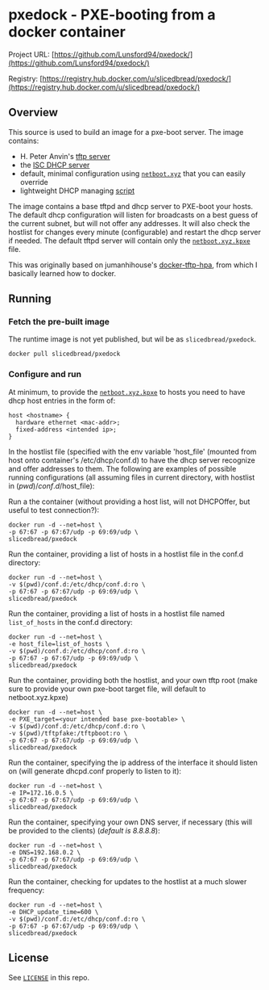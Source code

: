 pxedock - PXE-booting from a docker container
===============================

Project URL: [https://github.com/Lunsford94/pxedock/](https://github.com/Lunsford94/pxedock/)

Registry: [https://registry.hub.docker.com/u/slicedbread/pxedock/](https://registry.hub.docker.com/u/slicedbread/pxedock/)


Overview
--------

This source is used to build an image for a pxe-boot server.
The image contains:

* H. Peter Anvin's [tftp server](https://git.kernel.org/cgit/network/tftp/tftp-hpa.git/)
* the [ISC DHCP server](https://www.isc.org/downloads/dhcp/)
* default, minimal configuration using [`netboot.xyz`](http://netboot.xyz)
that you can easily override
* lightweight DHCP managing [script](auto-dhcp)

The image contains a base tftpd and dhcp server
to PXE-boot your hosts. The default dhcp configuration
will listen for broadcasts on a best guess of the
current subnet, but will not offer any addresses. It
will also check the hostlist for changes every minute
(configurable) and restart the dhcp server if needed. 
The default tftpd server will contain only the 
[`netboot.xyz.kpxe`](http://netboot.xyz) file. 

This was originally based on jumanhihouse's [docker-tftp-hpa](https://github.com/jumanjihouse/docker-tftp-hpa), from which I basically learned how to docker. 

Running
------

### Fetch the pre-built image

The runtime image is not yet published, but wil be as `slicedbread/pxedock`.

    docker pull slicedbread/pxedock

### Configure and run

At minimum, to provide the [`netboot.xyz.kpxe`](http://netboot.xyz) to hosts
you need to have dhcp host entries in the form of:

    host <hostname> {
      hardware ethernet <mac-addr>;
      fixed-address <intended ip>;
    }

In the hostlist file (specified with the env variable 'host_file'
(mounted from host onto container's /etc/dhcp/conf.d) to have 
the dhcp server recognize and offer addresses to them. The 
following are examples of possible running configurations 
(all assuming files in current directory, with hostlist 
in $(pwd)/conf.d/$host_file):

Run a the container (without providing a host list, will 
not DHCPOffer, but useful to test connection?):

    docker run -d --net=host \
	-p 67:67 -p 67:67/udp -p 69:69/udp \
	slicedbread/pxedock

Run the container, providing a list of hosts in a hostlist 
file in the conf.d directory:

    docker run -d --net=host \
	-v $(pwd)/conf.d:/etc/dhcp/conf.d:ro \
	-p 67:67 -p 67:67/udp -p 69:69/udp \
	slicedbread/pxedock

Run the container, providing a list of hosts in a hostlist 
file named `list_of_hosts` in the conf.d directory:

    docker run -d --net=host \
	-e host_file=list_of_hosts \
	-v $(pwd)/conf.d:/etc/dhcp/conf.d:ro \
	-p 67:67 -p 67:67/udp -p 69:69/udp \
	slicedbread/pxedock

Run the container, providing both the hostlist, and your 
own tftp root (make sure to provide your own pxe-boot target 
file, will default to netboot.xyz.kpxe)

    docker run -d --net=host \
	-e PXE_target=<your intended base pxe-bootable> \
	-v $(pwd)/conf.d:/etc/dhcp/conf.d:ro \
	-v $(pwd)/tftpfake:/tftpboot:ro \
	-p 67:67 -p 67:67/udp -p 69:69/udp \
	slicedbread/pxedock

Run the container, specifying the ip address of the interface 
it should listen on (will generate dhcpd.conf properly to listen to it):

    docker run -d --net=host \
	-e IP=172.16.0.5 \
	-p 67:67 -p 67:67/udp -p 69:69/udp \
	slicedbread/pxedock

Run the container, specifying your own DNS server, if 
necessary (this will be provided to the clients) 
(*default is 8.8.8.8*):

    docker run -d --net=host \
	-e DNS=192.168.0.2 \
	-p 67:67 -p 67:67/udp -p 69:69/udp \
	slicedbread/pxedock

Run the container, checking for updates to the hostlist 
at a much slower frequency:

    docker run -d --net=host \
	-e DHCP_update_time=600 \
	-v $(pwd)/conf.d:/etc/dhcp/conf.d:ro \
	-p 67:67 -p 67:67/udp -p 69:69/udp \
	slicedbread/pxedock

License
-------

See [`LICENSE`](LICENSE) in this repo.

